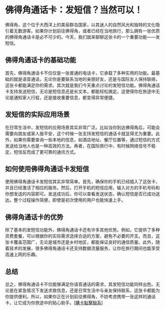 # 佛得角通话卡：发短信？当然可以！

佛得角，这个位于大西洋上的美丽群岛国家，以其迷人的自然风光和独特的文化吸引着无数游客。如果你计划前往佛得角，或者已经在当地旅行，那么拥有一张优质的佛得角通话卡是必不可少的。今天，我们就来聊聊这张卡的一个重要功能——发短信。

## 佛得角通话卡的基础功能

首先，佛得角通话卡不仅仅是一张普通的电话卡，它承载了多种实用的功能。最基础的就是语音通话，无论你是要联系当地的亲朋好友，还是与国际友人保持联络，这张卡都能满足你的需求。其次就是我们今天重点讨论的发短信功能。佛得角通话卡支持发送短信，无论是短信息还是长文本，都能轻松搞定。这使得你在旅途中无论是通知家人行程，还是接收重要信息，都变得异常便捷。

## 发短信的实际应用场景

在日常生活中，发短信的应用场景其实非常广泛。比如当你到达佛得角后，可能会需要向朋友或家人报平安，这个时候一张支持发短信的通话卡就显得尤为重要。此外，如果你需要查询一些本地的信息，如酒店地址、餐厅位置等，通过短信的方式发送给当地人也是一种高效的方法。再者，在国际旅行中，有时候网络信号不稳定，短信反而成了更可靠的通讯方式。

## 如何使用佛得角通话卡发短信

使用佛得角通话卡发短信其实非常简单。首先，确保你的手机已经插入了这张卡，并且已经激活了相应的服务。然后，打开手机的短信应用，输入对方的手机号码和你想发送的内容即可。发送成功后，你可以查看发送状态，确认短信是否已成功送达。整个过程操作简便，即使是初次使用的用户也能快速上手。

## 佛得角通话卡的优势

除了基本的发短信功能外，佛得角通话卡还有许多其他优势。例如，它提供了多种资费套餐，可以根据你的实际需求选择合适的方案，避免不必要的开支。而且，这张卡覆盖范围广，无论是城市还是乡村地区，都能保证良好的通信质量。此外，随着技术的发展，很多佛得角通话卡还支持数据流量服务，让你在旅行期间也能享受高速上网的乐趣。

## 总结

总之，佛得角通话卡不仅能够满足你语音通话的需求，其发短信功能同样出色。无论是在紧急情况下发送求救信息，还是日常生活中与亲友保持联系，这张卡都能为你提供便利。所以，如果你正在计划前往佛得角，不妨考虑携带一张这样的通话卡，让它成为你旅途中的贴心助手。[[購卡點擊聯系](https://t.me/s/esim1088)]
